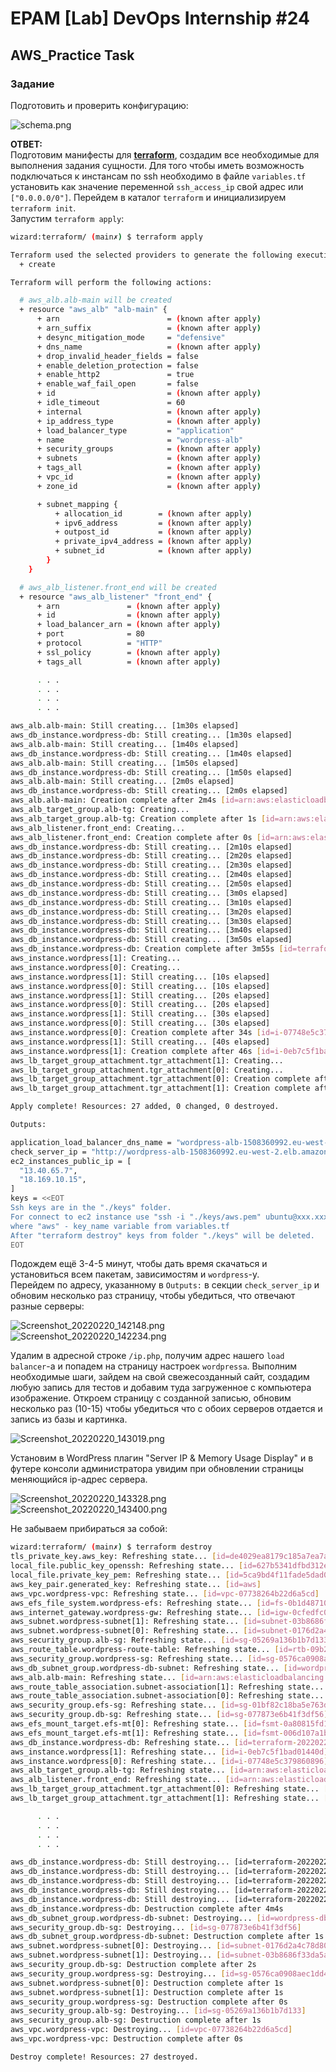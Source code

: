 # EPAM [Lab] DevOps Internship #24

## AWS_Practice Task

### Задание

Подготовить и проверить конфигурацию:

![schema.png](./img/schema.png)

**ОТВЕТ:**  
Подготовим манифесты для **[terraform](https://github.com/tabwizard/EPAM-homeworks/tree/main/AWS_practice_task/terraform)**, создадим все необходимые для выполнения задания сущности. Для того чтобы иметь возможность подключаться к инстансам по ssh необходимо в файле `variables.tf` установить как значение переменной `ssh_access_ip` свой адрес или `["0.0.0.0/0"]`.
Перейдем в каталог `terraform` и инициализируем `terraform init`.  
Запустим `terraform apply`:

```bash
wizard:terraform/ (main✗) $ terraform apply

Terraform used the selected providers to generate the following execution plan. Resource actions are indicated with the following symbols:
  + create

Terraform will perform the following actions:

  # aws_alb.alb-main will be created
  + resource "aws_alb" "alb-main" {
      + arn                        = (known after apply)
      + arn_suffix                 = (known after apply)
      + desync_mitigation_mode     = "defensive"
      + dns_name                   = (known after apply)
      + drop_invalid_header_fields = false
      + enable_deletion_protection = false
      + enable_http2               = true
      + enable_waf_fail_open       = false
      + id                         = (known after apply)
      + idle_timeout               = 60
      + internal                   = (known after apply)
      + ip_address_type            = (known after apply)
      + load_balancer_type         = "application"
      + name                       = "wordpress-alb"
      + security_groups            = (known after apply)
      + subnets                    = (known after apply)
      + tags_all                   = (known after apply)
      + vpc_id                     = (known after apply)
      + zone_id                    = (known after apply)

      + subnet_mapping {
          + allocation_id        = (known after apply)
          + ipv6_address         = (known after apply)
          + outpost_id           = (known after apply)
          + private_ipv4_address = (known after apply)
          + subnet_id            = (known after apply)
        }
    }

  # aws_alb_listener.front_end will be created
  + resource "aws_alb_listener" "front_end" {
      + arn               = (known after apply)
      + id                = (known after apply)
      + load_balancer_arn = (known after apply)
      + port              = 80
      + protocol          = "HTTP"
      + ssl_policy        = (known after apply)
      + tags_all          = (known after apply)

      . . .
      . . .
      . . .
      . . .

aws_alb.alb-main: Still creating... [1m30s elapsed]
aws_db_instance.wordpress-db: Still creating... [1m30s elapsed]
aws_alb.alb-main: Still creating... [1m40s elapsed]
aws_db_instance.wordpress-db: Still creating... [1m40s elapsed]
aws_alb.alb-main: Still creating... [1m50s elapsed]
aws_db_instance.wordpress-db: Still creating... [1m50s elapsed]
aws_alb.alb-main: Still creating... [2m0s elapsed]
aws_db_instance.wordpress-db: Still creating... [2m0s elapsed]
aws_alb.alb-main: Creation complete after 2m4s [id=arn:aws:elasticloadbalancing:eu-west-2:927470825244:loadbalancer/app/wordpress-alb/daf30709bbd4ec7f]
aws_alb_target_group.alb-tg: Creating...
aws_alb_target_group.alb-tg: Creation complete after 1s [id=arn:aws:elasticloadbalancing:eu-west-2:927470825244:targetgroup/wordpress-tg/248dbffedd4d879b]
aws_alb_listener.front_end: Creating...
aws_alb_listener.front_end: Creation complete after 0s [id=arn:aws:elasticloadbalancing:eu-west-2:927470825244:listener/app/wordpress-alb/daf30709bbd4ec7f/3fd912872365717d]
aws_db_instance.wordpress-db: Still creating... [2m10s elapsed]
aws_db_instance.wordpress-db: Still creating... [2m20s elapsed]
aws_db_instance.wordpress-db: Still creating... [2m30s elapsed]
aws_db_instance.wordpress-db: Still creating... [2m40s elapsed]
aws_db_instance.wordpress-db: Still creating... [2m50s elapsed]
aws_db_instance.wordpress-db: Still creating... [3m0s elapsed]
aws_db_instance.wordpress-db: Still creating... [3m10s elapsed]
aws_db_instance.wordpress-db: Still creating... [3m20s elapsed]
aws_db_instance.wordpress-db: Still creating... [3m30s elapsed]
aws_db_instance.wordpress-db: Still creating... [3m40s elapsed]
aws_db_instance.wordpress-db: Still creating... [3m50s elapsed]
aws_db_instance.wordpress-db: Creation complete after 3m55s [id=terraform-20220220071151774100000002]
aws_instance.wordpress[1]: Creating...
aws_instance.wordpress[0]: Creating...
aws_instance.wordpress[1]: Still creating... [10s elapsed]
aws_instance.wordpress[0]: Still creating... [10s elapsed]
aws_instance.wordpress[1]: Still creating... [20s elapsed]
aws_instance.wordpress[0]: Still creating... [20s elapsed]
aws_instance.wordpress[1]: Still creating... [30s elapsed]
aws_instance.wordpress[0]: Still creating... [30s elapsed]
aws_instance.wordpress[0]: Creation complete after 34s [id=i-07748e5c379860896]
aws_instance.wordpress[1]: Still creating... [40s elapsed]
aws_instance.wordpress[1]: Creation complete after 46s [id=i-0eb7c5f1bad01440d]
aws_lb_target_group_attachment.tgr_attachment[1]: Creating...
aws_lb_target_group_attachment.tgr_attachment[0]: Creating...
aws_lb_target_group_attachment.tgr_attachment[0]: Creation complete after 0s [id=arn:aws:elasticloadbalancing:eu-west-2:927470825244:targetgroup/wordpress-tg/248dbffedd4d879b-20220220071633134900000003]
aws_lb_target_group_attachment.tgr_attachment[1]: Creation complete after 0s [id=arn:aws:elasticloadbalancing:eu-west-2:927470825244:targetgroup/wordpress-tg/248dbffedd4d879b-20220220071633257100000004]

Apply complete! Resources: 27 added, 0 changed, 0 destroyed.

Outputs:

application_load_balancer_dns_name = "wordpress-alb-1508360992.eu-west-2.elb.amazonaws.com"
check_server_ip = "http://wordpress-alb-1508360992.eu-west-2.elb.amazonaws.com/ip.php"
ec2_instances_public_ip = [
  "13.40.65.7",
  "18.169.10.15",
]
keys = <<EOT
Ssh keys are in the "./keys" folder.
For connect to ec2 instance use "ssh -i "./keys/aws.pem" ubuntu@xxx.xxx.xxx.xxx"
where "aws" - key_name variable from variables.tf
After "terraform destroy" keys from folder "./keys" will be deleted.
EOT
```

Подождем ещё 3-4-5 минут, чтобы дать время скачаться и установиться всем пакетам, зависимостям и `wordpress`-у.  
Перейдем по адресу, указанному в `Outputs:` в секции `check_server_ip` и обновим несколько раз страницу, чтобы убедиться, что отвечают разные серверы:

![Screenshot_20220220_142148.png](./img/Screenshot_20220220_142148.png)  
![Screenshot_20220220_142234.png](./img/Screenshot_20220220_142234.png)  

Удалим в адресной строке `/ip.php`, получим адрес нашего `load balancer`-а и попадем на страницу настроек `wordpressa`. Выполним необходимые шаги, зайдем на свой свежесозданный сайт, создадим любую запись для тестов и добавим туда загруженное с компьютера изображение. Откроем страницу с созданной записью, обновим несколько раз (10-15) чтобы убедиться что с обоих серверов отдается и запись из базы и картинка.

![Screenshot_20220220_143019.png](./img/Screenshot_20220220_143019.png)  

Установим в WordPress плагин "Server IP & Memory Usage Display"
и в футере консоли администратора увидим при обновлении страницы меняющийся ip-адрес сервера.

![Screenshot_20220220_143328.png](./img/Screenshot_20220220_143328.png)  
![Screenshot_20220220_143400.png](./img/Screenshot_20220220_143400.png)  

Не забываем прибираться за собой:  

```bash
wizard:terraform/ (main✗) $ terraform destroy
tls_private_key.aws_key: Refreshing state... [id=de4029ea8179c185a7ea7a6b49d0687665b58772]
local_file.public_key_openssh: Refreshing state... [id=627b5341dfbd312e2e83696e3cd48acc43546501]
local_file.private_key_pem: Refreshing state... [id=5ca9bd4f11fade5dad08f92bf2e08f9b6769536b]
aws_key_pair.generated_key: Refreshing state... [id=aws]
aws_vpc.wordpress-vpc: Refreshing state... [id=vpc-07738264b22d6a5cd]
aws_efs_file_system.wordpress-efs: Refreshing state... [id=fs-0b1d48710f54282d0]
aws_internet_gateway.wordpress-gw: Refreshing state... [id=igw-0cfedfc0b1796c37b]
aws_subnet.wordpress-subnet[1]: Refreshing state... [id=subnet-03b8686f33da5a5f4]
aws_subnet.wordpress-subnet[0]: Refreshing state... [id=subnet-0176d2a4c78d803fb]
aws_security_group.alb-sg: Refreshing state... [id=sg-05269a136b1b7d133]
aws_route_table.wordpress-route-table: Refreshing state... [id=rtb-09b2e3b6c3137b5c7]
aws_security_group.wordpress-sg: Refreshing state... [id=sg-0576ca0908aec1dd4]
aws_db_subnet_group.wordpress-db-subnet: Refreshing state... [id=wordpress-db-subnet]
aws_alb.alb-main: Refreshing state... [id=arn:aws:elasticloadbalancing:eu-west-2:927470825244:loadbalancer/app/wordpress-alb/daf30709bbd4ec7f]
aws_route_table_association.subnet-association[1]: Refreshing state... [id=rtbassoc-03be0abaa50d980c9]
aws_route_table_association.subnet-association[0]: Refreshing state... [id=rtbassoc-08851e481f24c0cd0]
aws_security_group.efs-sg: Refreshing state... [id=sg-01bf82c18ba5e763d]
aws_security_group.db-sg: Refreshing state... [id=sg-077873e6b41f3df56]
aws_efs_mount_target.efs-mt[0]: Refreshing state... [id=fsmt-0a80815fd19376786]
aws_efs_mount_target.efs-mt[1]: Refreshing state... [id=fsmt-006d107a1bdd56604]
aws_db_instance.wordpress-db: Refreshing state... [id=terraform-20220220071151774100000002]
aws_instance.wordpress[1]: Refreshing state... [id=i-0eb7c5f1bad01440d]
aws_instance.wordpress[0]: Refreshing state... [id=i-07748e5c379860896]
aws_alb_target_group.alb-tg: Refreshing state... [id=arn:aws:elasticloadbalancing:eu-west-2:927470825244:targetgroup/wordpress-tg/248dbffedd4d879b]
aws_alb_listener.front_end: Refreshing state... [id=arn:aws:elasticloadbalancing:eu-west-2:927470825244:listener/app/wordpress-alb/daf30709bbd4ec7f/3fd912872365717d]
aws_lb_target_group_attachment.tgr_attachment[0]: Refreshing state... [id=arn:aws:elasticloadbalancing:eu-west-2:927470825244:targetgroup/wordpress-tg/248dbffedd4d879b-20220220071633134900000003]
aws_lb_target_group_attachment.tgr_attachment[1]: Refreshing state... [id=arn:aws:elasticloadbalancing:eu-west-2:927470825244:targetgroup/wordpress-tg/248dbffedd4d879b-20220220071633257100000004]

      . . .
      . . .
      . . .
      . . .

aws_db_instance.wordpress-db: Still destroying... [id=terraform-20220220071151774100000002, 3m20s elapsed]
aws_db_instance.wordpress-db: Still destroying... [id=terraform-20220220071151774100000002, 3m30s elapsed]
aws_db_instance.wordpress-db: Still destroying... [id=terraform-20220220071151774100000002, 3m40s elapsed]
aws_db_instance.wordpress-db: Still destroying... [id=terraform-20220220071151774100000002, 3m50s elapsed]
aws_db_instance.wordpress-db: Still destroying... [id=terraform-20220220071151774100000002, 4m0s elapsed]
aws_db_instance.wordpress-db: Destruction complete after 4m4s
aws_db_subnet_group.wordpress-db-subnet: Destroying... [id=wordpress-db-subnet]
aws_security_group.db-sg: Destroying... [id=sg-077873e6b41f3df56]
aws_db_subnet_group.wordpress-db-subnet: Destruction complete after 1s
aws_subnet.wordpress-subnet[0]: Destroying... [id=subnet-0176d2a4c78d803fb]
aws_subnet.wordpress-subnet[1]: Destroying... [id=subnet-03b8686f33da5a5f4]
aws_security_group.db-sg: Destruction complete after 2s
aws_security_group.wordpress-sg: Destroying... [id=sg-0576ca0908aec1dd4]
aws_subnet.wordpress-subnet[0]: Destruction complete after 1s
aws_subnet.wordpress-subnet[1]: Destruction complete after 1s
aws_security_group.wordpress-sg: Destruction complete after 0s
aws_security_group.alb-sg: Destroying... [id=sg-05269a136b1b7d133]
aws_security_group.alb-sg: Destruction complete after 1s
aws_vpc.wordpress-vpc: Destroying... [id=vpc-07738264b22d6a5cd]
aws_vpc.wordpress-vpc: Destruction complete after 0s

Destroy complete! Resources: 27 destroyed.
```

